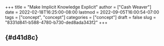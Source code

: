 +++
title = "Make Implicit Knowledge Explicit"
author = ["Cash Weaver"]
date = 2022-02-18T16:25:00-08:00
lastmod = 2022-09-05T16:00:54-07:00
tags = ["concept", "concept"]
categories = ["concept"]
draft = false
slug = "8331d841-b588-4780-b730-ded8ada343f2"
+++

##  {#d41d8c}
